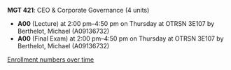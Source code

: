 **MGT 421**: CEO & Corporate Governance (4 units)

- **A00** (Lecture) at 2:00 pm–4:50 pm on Thursday at OTRSN 3E107 by Berthelot, Michael (A09136732)
- **A00** (Final Exam) at 2:00 pm–4:50 pm on Thursday at OTRSN 3E107 by Berthelot, Michael (A09136732)

[Enrollment numbers over time](./MGT421.tsv)
